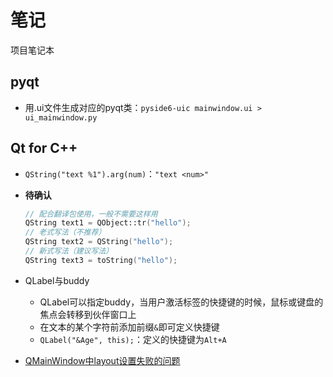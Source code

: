 # 笔记

项目笔记本

## pyqt

- 用.ui文件生成对应的pyqt类：`pyside6-uic mainwindow.ui > ui_mainwindow.py`

## Qt for C++

- `QString("text %1").arg(num)`：`"text <num>"`

- **待确认**

  ``` C++
  // 配合翻译包使用，一般不需要这样用
  QString text1 = QObject::tr("hello");
  // 老式写法（不推荐）
  QString text2 = QString("hello");
  // 新式写法（建议写法）
  QString text3 = toString("hello");
  ```

- QLabel与buddy
  - QLabel可以指定buddy，当用户激活标签的快捷键的时候，鼠标或键盘的焦点会转移到伙伴窗口上
  - 在文本的某个字符前添加前缀`&`即可定义快捷键
  - `QLabel("&Age", this);`：定义的快捷键为`Alt+A`

- [QMainWindow中layout设置失败的问题](https://blog.csdn.net/qq_39008744/article/details/118544980)
